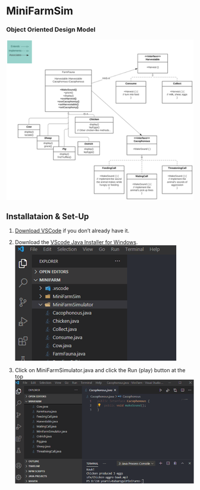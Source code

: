 # MiniFarmSim
### Object Oriented Design Model
![](https://github.com/emanisgrand/MiniFarmSim/blob/master/img/ObjectOrientedDesign%20Question.PNG?raw=true)

## Installataion & Set-Up
1. [Download VSCode](https://code.visualstudio.com/) if you don’t already have it.

2. Download the [VScode Java Installer for Windows](https://aka.ms/vscode-java-installer-win). 
![](https://github.com/emanisgrand/MiniFarmSim/blob/master/img/minifarmSim.gif?raw=true)
3. Click on MiniFarmSimulator.java and click the Run (play) button at the top
![](https://github.com/emanisgrand/MiniFarmSim/blob/master/img/click-play-to-run.gif?raw=true)
